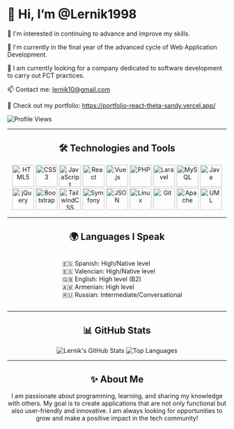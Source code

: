 <div align="left">
  <h1>👋 Hi, I’m @Lernik1998</h1>
  <p>👀 I'm interested in continuing to advance and improve my skills.</p>
  <p>🌱 I'm currently in the final year of the advanced cycle of Web Application Development.</p>
  <p>🚀 I am currently looking for a company dedicated to software development to carry out FCT practices.</p>
  <p>📫 Contact me: <a href="mailto:lernik10@gmail.com">lernik10@gmail.com</a></p>
  <p>📂 Check out my portfolio: <a href="https://portfolio-react-theta-sandy.vercel.app/" target="_blank">https://portfolio-react-theta-sandy.vercel.app/</a></p>
  <p>
    <img src="https://komarev.com/ghpvc/?username=Lernik1998&color=blue&style=flat-square" alt="Profile Views" />
  </p>
</div>

---

<h2 align="center">🛠️ Technologies and Tools</h2>
<div align="center">
  <!-- Main technologies -->
  <img src="https://cdn.jsdelivr.net/gh/devicons/devicon/icons/html5/html5-original.svg" height="50" alt="HTML5" />
  <img src="https://cdn.jsdelivr.net/gh/devicons/devicon/icons/css3/css3-original.svg" height="50" alt="CSS3" />
  <img src="https://cdn.jsdelivr.net/gh/devicons/devicon/icons/javascript/javascript-original.svg" height="50" alt="JavaScript" />
  <img src="https://cdn.jsdelivr.net/gh/devicons/devicon/icons/react/react-original.svg" height="50" alt="React" />
  <img src="https://cdn.jsdelivr.net/gh/devicons/devicon/icons/vuejs/vuejs-original.svg" height="50" alt="Vue.js" />
  <img src="https://cdn.jsdelivr.net/gh/devicons/devicon/icons/php/php-original.svg" height="50" alt="PHP" />
  <img src="https://cdn.jsdelivr.net/gh/devicons/devicon/icons/laravel/laravel-plain.svg" height="50" alt="Laravel" />
  <img src="https://cdn.jsdelivr.net/gh/devicons/devicon/icons/mysql/mysql-original.svg" height="50" alt="MySQL" />
  <img src="https://cdn.jsdelivr.net/gh/devicons/devicon/icons/java/java-original.svg" height="50" alt="Java" />
  <img src="https://cdn.jsdelivr.net/gh/devicons/devicon/icons/jquery/jquery-original.svg" height="50" alt="jQuery" />
  <img src="https://cdn.jsdelivr.net/gh/devicons/devicon/icons/bootstrap/bootstrap-original.svg" height="50" alt="Bootstrap" />
  <img src="https://cdn.jsdelivr.net/gh/devicons/devicon/icons/tailwindcss/tailwindcss-plain.svg" height="50" alt="TailwindCSS" />
  <img src="https://cdn.jsdelivr.net/gh/devicons/devicon/icons/symfony/symfony-original.svg" height="50" alt="Symfony" />
  <img src="https://cdn.jsdelivr.net/gh/devicons/devicon/icons/json/json-original.svg" height="50" alt="JSON" />
  <img src="https://cdn.jsdelivr.net/gh/devicons/devicon/icons/linux/linux-original.svg" height="50" alt="Linux" />
  <img src="https://cdn.jsdelivr.net/gh/devicons/devicon/icons/git/git-original.svg" height="50" alt="Git" />
  <img src="https://cdn.jsdelivr.net/gh/devicons/devicon/icons/apache/apache-original.svg" height="50" alt="Apache" />
  <img src="https://cdn.jsdelivr.net/gh/devicons/devicon/icons/uml/uml-original.svg" height="50" alt="UML" />
</div>

---

<h2 align="center">🌍 Languages I Speak</h2>
<div align="center">
  <ul style="list-style-type: none; text-align: left; display: inline-block;">
    <li>🇪🇸 Spanish: High/Native level</li>
    <li>🇪🇸 Valencian: High/Native level</li>
    <li>🇬🇧 English: High level (B2)</li>
    <li>🇦🇲 Armenian: High level</li>
    <li>🇷🇺 Russian: Intermediate/Conversational</li>
  </ul>
</div>

---

<h2 align="center">📊 GitHub Stats</h2>
<div align="center">
  <img src="https://github-readme-stats.vercel.app/api?username=Lernik1998&show_icons=true&theme=radical" alt="Lernik's GitHub Stats" />
  <img src="https://github-readme-stats.vercel.app/api/top-langs/?username=Lernik1998&layout=compact&theme=radical" alt="Top Languages" />
</div>

---

<h2 align="center">✨ About Me</h2>
<p align="center">
  I am passionate about programming, learning, and sharing my knowledge with others. My goal is to create applications that are not only functional but also user-friendly and innovative. I am always looking for opportunities to grow and make a positive impact in the tech community!
</p>
